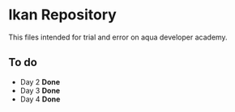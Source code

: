 # Ikan Repository

This files intended for trial and error on aqua developer academy.

## To do

- Day 2 **Done**
- Day 3 **Done**
- Day 4 **Done**
